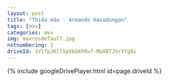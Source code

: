 ```yaml
---
layout: post
title: "Thiếu máu - Armando Hasudungan"
tags: [mvv]
categories: mvv
img: maxresdefault.jpg
notnumbering: 1
driveId: 1V1fpJKllSpVkGKPRuf-MaXBTJVrXTg8i
---
```


{% include googleDrivePlayer.html id=page.driveId %}